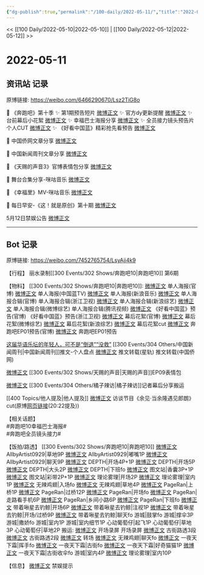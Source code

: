 ```yaml
---
{"dg-publish":true,"permalink":"/100-daily/2022-05-11/","title":"2022-05-11"}
---
```



<< [[100 Daily/2022-05-10\|2022-05-10]] | [[100 Daily/2022-05-12\|2022-05-12]] >>

# 2022-05-11

## 资讯站 记录

原博链接: https://weibo.com/6466290670/Lsz2TiG8o

💫 《奔跑吧》第十季
✨ 第1期预告短片 [微博正文](https://m.weibo.cn/6466290670/4768061389278076)
✨ 官方dy更新提醒 [微博正文](https://m.weibo.cn/6466290670/4767952740817134)
✨ 台前幕后小花絮 [微博正文](https://m.weibo.cn/6466290670/4767967633998058)
✨ 幸福巴士海报分享 [微博正文](https://m.weibo.cn/6466290670/4767882900147754)
✨ 全员接力镜头预告片个人CUT [微博正文](https://m.weibo.cn/6466290670/4768051544986332)
✨ 《好看中国蓝》精彩抢先看预告 [微博正文](https://m.weibo.cn/6466290670/4767921596798376)

💫 中国侨网文章分享 [微博正文](https://m.weibo.cn/6466290670/4767904485347188)

💫 中国新闻周刊文章分享 [微博正文](https://m.weibo.cn/6466290670/4767864370237109)

💫 《天赐的声音3》官博表情包分享 [微博正文](https://m.weibo.cn/6466290670/4767913061911428)

💫 舞台合集分享-咪咕音乐 [微博正文](https://m.weibo.cn/6466290670/4767947085846402)

💫 《幸福里》MV-咪咕音乐 [微博正文](https://m.weibo.cn/6466290670/4767947619569129)

💫 每日早安-《这！就是原创》第十期 [微博正文](https://m.weibo.cn/6466290670/4767856187147595)

5月12日禁娱公告 [微博正文](https://m.weibo.cn/6466290670/4768063192826142)

---
## Bot 记录

原博链接: https://weibo.com/7452765754/LsyAji4k9

【行程】
丽水录制[[300 Events/302 Shows/奔跑吧10\|奔跑吧10]] 第6期

【物料】
[[300 Events/302 Shows/奔跑吧10\|奔跑吧10]]:
[微博正文](https://m.weibo.cn/5242381821/4767882078325446) 单人海报(官博)
[微博正文](https://m.weibo.cn/5594216204/4767882188423544) 单人海报(中国蓝TV)
[微博正文](https://m.weibo.cn/1266269835/4767900298903801) 单人海报(新浪音乐)
[微博正文](https://m.weibo.cn/5242381821/4767898038436255) 单人海报合辑(官博)
[](https://m.weibo.cn/1288369910/4767894552973033) 单人海报合辑(浙江卫视)
[微博正文](https://m.weibo.cn/1878335471/4767883916214607) 单人海报合辑(新浪综艺)
[微博正文](https://m.weibo.cn/2110705772/4767884616925785) 单人海报合辑(微博综艺)
[](https://m.weibo.cn/2591595652/4767888810709762) 单人海报合辑(腾讯视频)
[微博正文](https://m.weibo.cn/5242381821/4767917033919054) 《好看中国蓝》预告(官博)
[](https://m.weibo.cn/1288369910/4767924462552434) 《好看中国蓝》预告(浙江卫视)
[微博正文](https://m.weibo.cn/5242381821/4767963503400458) 幕后花絮(官博)
[微博正文](https://m.weibo.cn/2110705772/4768015574634138) 幕后花絮(微博综艺)
[微博正文](https://m.weibo.cn/1878335471/4768014912455765) 幕后花絮(新浪综艺)
[微博正文](https://m.weibo.cn/6466290670/4768051544986332) 幕后花絮cut
[微博正文](https://m.weibo.cn/5242381821/4768059267482241) 奔跑吧EP01预告(官博)
[微博正文](https://m.weibo.cn/5876797510/4768038865605104) 奔跑吧EP01预告

[这届华语乐坛的年轻人，可不是“倒退”“没救”](https://weibo.cn/sinaurl?u=https%3A%2F%2Fmp.weixin.qq.com%2Fs%2F-oZv4KegXDECRvIzs1_3CQ) [[300 Events/304 Others/中国新闻周刊\|中国新闻周刊]]推文-个人盘点
[微博正文](https://m.weibo.cn/6466290670/4767864370237109) 推文转载(星轨)
[](https://m.weibo.cn/5137261048/4767861615363667) 推文转载(中国侨网)

[微博正文](https://m.weibo.cn/1315706994/4767909224909860) [[300 Events/302 Shows/天赐的声音\|天赐的声音]]EP09表情包

[微博正文](https://m.weibo.cn/2891278372/4768009539553691) [](https://m.weibo.cn/6838541957/4768007693272372) [[300 Events/304 Others/橘子辣访\|橘子辣访]]记者幕后分享搬运

[[400 Topics/他人提及\|他人提及]]
[微博正文](https://m.weibo.cn/7417020441/4768043836378574) 访谈节目《余见·当余隆遇见郎朗》cut(原博[网页链接](https://t.cn/A6Xta1EJ)(20:22提及))

【相关话题】  
#奔跑吧10幸福巴士海报#  
#奔跑吧全员镜头接力#

【饭拍/路透】
[[300 Events/302 Shows/奔跑吧10\|奔跑吧10]]
[微博正文](https://m.weibo.cn/6873250805/4767935892032991) AllbyArtist0929|草地9P
[微博正文](https://m.weibo.cn/6873250805/4767957240255163) AllbyArtist0929|嘟嘴1P
[微博正文](https://m.weibo.cn/6873250805/4767983766078691) AllbyArtist0929|聊天9P
[微博正文](https://m.weibo.cn/2975204920/4767913893168832) DEPTH|开场4P+1P
[微博正文](https://m.weibo.cn/2975204920/4767932259238362) DEPTH|开场5P
[微博正文](https://m.weibo.cn/2975204920/4767947711582678) DEPTH|大头2P
[微博正文](https://m.weibo.cn/2975204920/4768039444157446) DEPTH|下班fo
[微博正文](https://m.weibo.cn/6987697229/4767914248899985) 图文站|香囊3P+1P
[微博正文](https://m.weibo.cn/6987697229/4767922720869557) 图文站|彩带2P+1P
[微博正文](https://m.weibo.cn/7458115630/4767908230070821) 理论雾理|开场2P
[微博正文](https://m.weibo.cn/7458115630/4768034365899525) 理论雾理|室内1P
[微博正文](https://m.weibo.cn/7495641082/4767911513686334) 无辣鸡翅|入场fo
[微博正文](https://m.weibo.cn/7495641082/4768050698787463) 无辣鸡翅|草地4P
[微博正文](https://m.weibo.cn/7633014126/4767922079928726) PageRan|上桥1P
[微博正文](https://m.weibo.cn/7633014126/4767928405199084) PageRan|过桥12P
[微博正文](https://m.weibo.cn/7633014126/4767939842804370) PageRan|开场fo
[微博正文](https://m.weibo.cn/7633014126/4767959011295521) PageRan|走路看手机6P
[微博正文](https://m.weibo.cn/7633014126/4768004921102867) PageRan|乡间小路6P
[微博正文](https://m.weibo.cn/7633014126/4768039881410302) PageRan|下班fo
[微博正文](https://m.weibo.cn/3246571812/4767929336071596) 带着啾星去钓鲸|开场6P
[微博正文](https://m.weibo.cn/3246571812/4767961597873696) 带着啾星去钓鲸|注视1P
[微博正文](https://m.weibo.cn/3246571812/4767969853313198) 带着啾星去钓鲸|开场/过桥9P
[微博正文](https://m.weibo.cn/3246571812/4767984549629580) 带着啾星去钓鲸|聊天fo
[](https://m.weibo.cn/1801743981/4767912398946770) 游城|鼓掌fo
[](https://m.weibo.cn/1801743981/4767971190249347) 游城|撑伞3P
[](https://m.weibo.cn/1801743981/4767974583961238) 游城|撒娇fo
[](https://m.weibo.cn/1801743981/4768046474855172) 游城|室内1P
[](https://m.weibo.cn/1801743981/4768057597364415) 游城|室内细节1P
[](https://m.weibo.cn/7568338314/4768004137026895) 心动葡萄仔|起飞1P
[](https://m.weibo.cn/7568338314/4768008998224788) 心动葡萄仔|草地3P
[](https://m.weibo.cn/7568338314/4768049247032588) 心动葡萄仔|草地2P
搬运:
[微博正文](https://m.weibo.cn/5219918112/4767906649608168) 开场录屏
[](https://m.weibo.cn/3955360433/4767908598649102) 开场录屏
[微博正文](https://m.weibo.cn/5122158435/4767981080412984) 古街路透3段
[微博正文](https://m.weibo.cn/5122158435/4767998240361809) 古街路透2段
[微博正文](https://m.weibo.cn/5122158435/4768016758214612) 转场
[微博正文](https://m.weibo.cn/7495641082/4768086269366745) 无辣鸡翅|聊天fo
[微博正文](https://m.weibo.cn/7387654499/4768066766374132) 一夜天下霜|挥手fo
[微博正文](https://m.weibo.cn/7387654499/4768078238584526) 一夜天下霜|古街fo
[微博正文](https://m.weibo.cn/7387654499/4768073939162319) 一夜天下霜|好奇猫猫1P
[微博正文](https://m.weibo.cn/7387654499/4768085125104140) 一夜天下霜|古街收伞fo
[](https://m.weibo.cn/1801743981/4768083329417978) 游城|室内4P
[微博正文](https://m.weibo.cn/7458115630/4768088300717944) 理论雾理|室内10P

【信息】
[微博正文](https://m.weibo.cn/5516625428/4768055471638193) 禁娱提示
